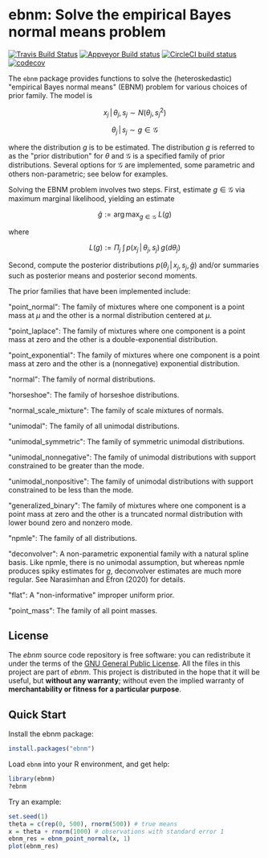 # ebnm: Solve the empirical Bayes normal means problem

[![Travis Build Status](https://travis-ci.com/stephenslab/ebnm.svg?branch=master)](https://app.travis-ci.com/github/stephenslab/ebnm)
[![Appveyor Build status](https://ci.appveyor.com/api/projects/status/l4u64gdn4noqlb1i?svg=true)](https://ci.appveyor.com/project/pcarbo/ebnm)
[![CircleCI build status](https://circleci.com/gh/stephenslab/ebnm.svg?style=svg)](https://app.circleci.com/pipelines/github/stephenslab/ebnm)
[![codecov](https://codecov.io/gh/stephenslab/ebnm/branch/master/graph/badge.svg)](https://app.codecov.io/gh/stephenslab/ebnm)

The `ebnm` package provides functions to solve the (heteroskedastic)
"empirical Bayes normal means" (EBNM) problem for various choices of
prior family. The model is

$$ x_j \, | \, θ_j,\, s_j \sim N(θ_j,\, s_j^2) $$

$$ θ_j \, | \, s_j \sim g \in \mathcal{G} $$

where the distribution $g$ is to be estimated. The distribution $g$ is
referred to as the "prior distribution" for $θ$ and $\mathcal{G}$ is a specified
family of prior distributions. Several options for $\mathcal{G}$ are implemented,
some parametric and others non-parametric; see below for examples.

Solving the EBNM problem involves two steps. First, estimate $g \in \mathcal{G}$
via maximum marginal likelihood, yielding an estimate

$$ \hat{g} := \arg\max_{g \in \mathcal{G}}\ L(g) $$

where

$$ L(g):= \Pi_j\ \int\, p(x_j \, | \, θ_j,\, s_j)\, g(dθ_j) $$

Second, compute the posterior distributions $p(θ_j \, | \, x_j,\, s_j,\, \hat{g})$
and/or summaries such as posterior means and posterior second moments.

The prior families that have been implemented include:

"point_normal":
The family of mixtures where one component is a point mass at $μ$ and the other is a normal distribution centered at $μ$.

"point_laplace":
The family of mixtures where one component is a point mass at zero and the other is a double-exponential distribution.

"point_exponential":
The family of mixtures where one component is a point mass at zero and the other is a (nonnegative) exponential distribution.

"normal":
The family of normal distributions.

"horseshoe":
The family of horseshoe distributions.

"normal_scale_mixture":
The family of scale mixtures of normals.

"unimodal":
The family of all unimodal distributions.

"unimodal_symmetric":
The family of symmetric unimodal distributions.

"unimodal_nonnegative":
The family of unimodal distributions with support constrained to be greater than the mode.

"unimodal_nonpositive":
The family of unimodal distributions with support constrained to be less than the mode.

"generalized_binary":
The family of mixtures where one component is a point mass at zero and the other is a truncated normal distribution with lower bound zero and nonzero mode.

"npmle":
The family of all distributions.

"deconvolver":
A non-parametric exponential family with a natural spline basis. Like npmle, there is no unimodal assumption, but whereas npmle produces spiky estimates for $g$, deconvolver estimates are much more regular. See Narasimhan and Efron (2020) for details.

"flat":
A "non-informative" improper uniform prior.

"point_mass":
The family of all point masses.

## License

The *ebnm* source code repository is free software: you can
redistribute it under the terms of the
[GNU General Public License](http://www.gnu.org/licenses/gpl.html). All
the files in this project are part of *ebnm*. This project is
distributed in the hope that it will be useful, but **without any
warranty**; without even the implied warranty of **merchantability or
fitness for a particular purpose**.

## Quick Start

Install the ebnm package:

```R
install.packages("ebnm")
```

Load `ebnm` into your R environment, and get help:

```R
library(ebnm)
?ebnm
```

Try an example:

```R
set.seed(1)
theta = c(rep(0, 500), rnorm(500)) # true means
x = theta + rnorm(1000) # observations with standard error 1
ebnm_res = ebnm_point_normal(x, 1)
plot(ebnm_res)
```
